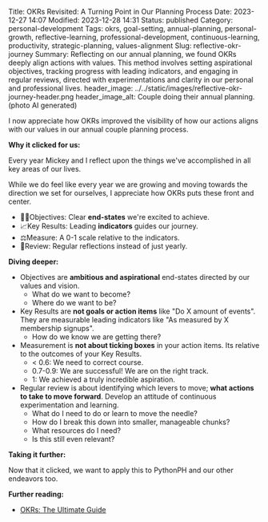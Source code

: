 Title: OKRs Revisited: A Turning Point in Our Planning Process
Date:  2023-12-27 14:07
Modified:  2023-12-28 14:31
Status: published
Category: personal-development
Tags: okrs, goal-setting, annual-planning, personal-growth, reflective-learning, professional-development, continuous-learning, productivity, strategic-planning, values-alignment
Slug: reflective-okr-journey
Summary: Reflecting on our annual planning, we found OKRs deeply align actions with values. This method involves setting aspirational objectives, tracking progress with leading indicators, and engaging in regular reviews, directed with experimentations and clarity in our personal and professional lives.
header_image: ../../static/images/reflective-okr-journey-header.png
header_image_alt: Couple doing their annual planning. (photo AI generated)


I now appreciate how OKRs improved the visibility of how our actions aligns with our values in our annual couple planning process.

**Why it clicked for us:**

Every year Mickey and I reflect upon the things we've accomplished in all key areas of our lives. 

While we do feel like every year we are growing and moving towards the direction we set for ourselves, I appreciate how OKRs puts these front and center.

- 🧘🏽Objectives: Clear **end-states** we're excited to achieve.
- 📈Key Results: Leading **indicators** guides our journey.
- ⚖️Measure: A 0-1 scale relative to the indicators.
- 🔎Review: Regular reflections instead of just yearly.

**Diving deeper:** 

- Objectives are **ambitious and aspirational** end-states directed by our values and vision.
    - What do we want to become?
    - Where do we want to be?
- Key Results are **not goals or action items** like "Do X amount of events". They are measurable leading indicators like "As measured by X membership signups".
    - How do we know we are getting there?
- Measurement is **not about ticking boxes** in your action items. Its relative to the outcomes of your Key Results.
    - < 0.6: We need to correct course.
    - 0.7-0.9: We are successful! We are on the right track.
    - 1: We achieved a truly incredible aspiration.
- Regular review is about identifying which levers to move; **what actions to take to move forward**. Develop an attitude of continuous experimentation and learning.
    - What do I need to do or learn to move the needle?
    - How do I break this down into smaller, manageable chunks?
    - What resources do I need?
    - Is this still even relevant?

**Taking it further:**

Now that it clicked, we want to apply this to PythonPH and our other endeavors too.

**Further reading:** 

- [OKRs: The Ultimate Guide](https://web.archive.org/web/20231202011537/https://www.atlassian.com/agile/agile-at-scale/okr)
